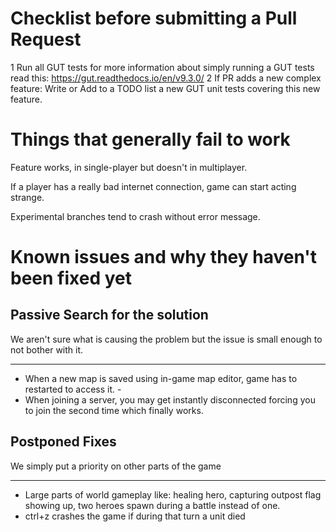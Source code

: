 # Checklist before submitting a Pull Request
1 Run all GUT tests for more information about simply running a GUT tests read this: https://gut.readthedocs.io/en/v9.3.0/
2 If PR adds a new complex feature: Write or Add to a TODO list a new GUT unit tests covering this new feature.
# Things that generally fail to work

Feature works, in single-player but doesn't in multiplayer.

If a player has a really bad internet connection, game can start acting strange.

Experimental branches tend to crash without error message.

# Known issues and why they haven't been fixed yet

## Passive Search for the solution
We aren't sure what is causing the problem but the issue is small enough to not bother with it.

---
- When a new map is saved using in-game map editor, game has to restarted to access it. - 
- When joining a server, you may get instantly disconnected forcing you to join the second time which finally works.

## Postponed Fixes
We simply put a priority on other parts of the game

---
- Large parts of world gameplay like: healing hero, capturing outpost flag showing up, two heroes spawn during a battle instead of one.
- ctrl+z crashes the game if during that turn a unit died


